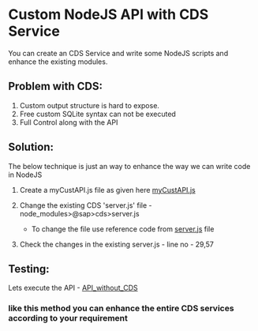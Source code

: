 # Custom NodeJS API with CDS Service
You can create an CDS Service and write some NodeJS scripts and enhance the existing modules.

## Problem with CDS:
1. Custom output structure is hard to expose.
2. Free custom SQLite syntax can not be executed
3. Full Control along with the API

## Solution:
The below technique is just an way to enhance the way we can write code in NodeJS
1. Create a myCustAPI.js file as given here [myCustAPI.js](https://github.com/sabarna17/sample-capm-gcp-vm/blob/main/my-bookshop/myCustAPI.js)
2. Change the existing CDS 'server.js' file - node_modules>@sap>cds>server.js
   - To change the file use reference code from [server.js](https://github.com/sabarna17/sample-capm-gcp-vm/blob/main/cust-api-cds/server.js) file

3. Check the changes in the existing server.js - line no - 29,57

## Testing:
Lets execute the API - [API_without_CDS](http://localhost:4004/API_without_CDS)

### like this method you can enhance the entire CDS services according to your requirement

